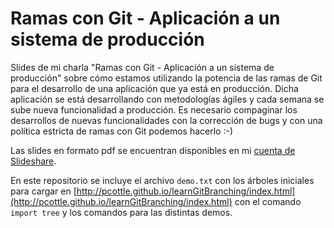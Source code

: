 # Ramas con Git - Aplicación a un sistema de producción

Slides de mi charla "Ramas con Git - Aplicación a un sistema de producción" sobre cómo estamos utilizando la potencia de las ramas de Git para el desarrollo de una aplicación que ya está en producción. Dicha aplicación se está desarrollando con metodologías ágiles y cada semana se sube nueva funcionalidad a producción. Es necesario compaginar los desarrollos de nuevas funcionalidades con la corrección de bugs y con una política estricta de ramas con Git podemos hacerlo :-)

Las slides en formato pdf se encuentran disponibles en mi [cuenta de Slideshare](http://www.slideshare.net/ilopmar/ramas-con-git-aplicacin-a-un-proyecto-en-produccin).

En este repositorio se incluye el archivo `demo.txt` con los árboles iniciales para cargar en [http://pcottle.github.io/learnGitBranching/index.html](http://pcottle.github.io/learnGitBranching/index.html) con el comando `import tree` y los comandos para las distintas demos.
